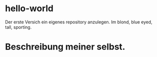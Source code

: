 # hello-world
Der erste Versich ein eigenes repository anzulegen.
Im blond, blue eyed, tall, sporting.
# Beschreibung meiner selbst.
